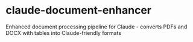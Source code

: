 # claude-document-enhancer
Enhanced document processing pipeline for Claude - converts PDFs and DOCX with tables into Claude-friendly formats
